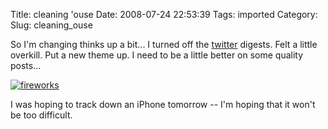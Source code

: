Title: cleaning 'ouse
Date: 2008-07-24 22:53:39
Tags: imported
Category: 
Slug: cleaning_ouse

So I'm changing thinks up a bit...  I turned off the <a href="http://twitter.com/griphiam">twitter</a> digests.  Felt a little overkill.  Put a new theme up.  I need to be a little better on some quality posts...

<a href="http://www.flickr.com/photos/markphilpot/2661933094/"><img src="http://farm4.static.flickr.com/3125/2661933094_0a8fce9261.jpg?v=0" alt="fireworks" class="aligncenter"/></a>

I was hoping to track down an iPhone tomorrow -- I'm hoping that it won't be too difficult.


